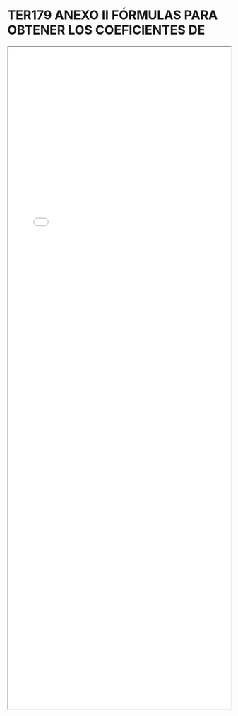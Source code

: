 
# TER179 ANEXO II FÓRMULAS PARA OBTENER LOS COEFICIENTES DE

<iframe src="../TER179 ANEXO II FÓRMULAS PARA OBTENER LOS COEFICIENTES DE.pdf" width="100%" height="1500px"></iframe>

